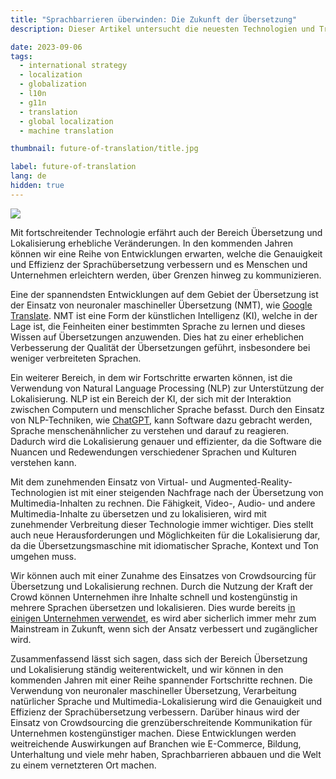 ```yaml
---
title: "Sprachbarrieren überwinden: Die Zukunft der Übersetzung"
description: Dieser Artikel untersucht die neuesten Technologien und Trends, welche die Übersetzungs- und Lokalisierungsbranche prägen. 

date: 2023-09-06
tags:
  - international strategy
  - localization
  - globalization
  - l10n
  - g11n
  - translation
  - global localization
  - machine translation

thumbnail: future-of-translation/title.jpg

label: future-of-translation
lang: de
hidden: true
---
```


![](../future-of-translation/title.jpg)

Mit fortschreitender Technologie erfährt auch der Bereich Übersetzung und Lokalisierung erhebliche Veränderungen. In den kommenden Jahren können wir eine Reihe von Entwicklungen erwarten, welche die Genauigkeit und Effizienz der Sprachübersetzung verbessern und es Menschen und Unternehmen erleichtern werden, über Grenzen hinweg zu kommunizieren.

Eine der spannendsten Entwicklungen auf dem Gebiet der Übersetzung ist der Einsatz von neuronaler maschineller Übersetzung (NMT), wie [Google Translate](../google-translate-accuracy/). NMT ist eine Form der künstlichen Intelligenz (KI), welche in der Lage ist, die Feinheiten einer bestimmten Sprache zu lernen und dieses Wissen auf Übersetzungen anzuwenden. Dies hat zu einer erheblichen Verbesserung der Qualität der Übersetzungen geführt, insbesondere bei weniger verbreiteten Sprachen.

Ein weiterer Bereich, in dem wir Fortschritte erwarten können, ist die Verwendung von Natural Language Processing (NLP) zur Unterstützung der Lokalisierung. NLP ist ein Bereich der KI, der sich mit der Interaktion zwischen Computern und menschlicher Sprache befasst. Durch den Einsatz von NLP-Techniken, wie [ChatGPT](../google-translate-accuracy/#google-translate-competitors), kann Software dazu gebracht werden, Sprache menschenähnlicher zu verstehen und darauf zu reagieren. Dadurch wird die Lokalisierung genauer und effizienter, da die Software die Nuancen und Redewendungen verschiedener Sprachen und Kulturen verstehen kann.

Mit dem zunehmenden Einsatz von Virtual- und Augmented-Reality-Technologien ist mit einer steigenden Nachfrage nach der Übersetzung von Multimedia-Inhalten zu rechnen. Die Fähigkeit, Video-, Audio- und andere Multimedia-Inhalte zu übersetzen und zu lokalisieren, wird mit zunehmender Verbreitung dieser Technologie immer wichtiger. Dies stellt auch neue Herausforderungen und Möglichkeiten für die Lokalisierung dar, da die Übersetzungsmaschine mit idiomatischer Sprache, Kontext und Ton umgehen muss.

Wir können auch mit einer Zunahme des Einsatzes von Crowdsourcing für Übersetzung und Lokalisierung rechnen. Durch die Nutzung der Kraft der Crowd können Unternehmen ihre Inhalte schnell und kostengünstig in mehrere Sprachen übersetzen und lokalisieren. Dies wurde bereits [in einigen Unternehmen verwendet](https://docs.locize.com/guides-tips-and-tricks/working-with-translators#use-the-crowdbased-service-branched-projects), es wird aber sicherlich immer mehr zum Mainstream in Zukunft, wenn sich der Ansatz verbessert und zugänglicher wird.

Zusammenfassend lässt sich sagen, dass sich der Bereich Übersetzung und Lokalisierung ständig weiterentwickelt, und wir können in den kommenden Jahren mit einer Reihe spannender Fortschritte rechnen. Die Verwendung von neuronaler maschineller Übersetzung, Verarbeitung natürlicher Sprache und Multimedia-Lokalisierung wird die Genauigkeit und Effizienz der Sprachübersetzung verbessern. Darüber hinaus wird der Einsatz von Crowdsourcing die grenzüberschreitende Kommunikation für Unternehmen kostengünstiger machen. Diese Entwicklungen werden weitreichende Auswirkungen auf Branchen wie E-Commerce, Bildung, Unterhaltung und viele mehr haben, Sprachbarrieren abbauen und die Welt zu einem vernetzteren Ort machen.


<script type="application/ld+json">
  {
    "@context": "https://schema.org",
    "@type": "FAQPage",
    "mainEntity": [{
      "@type": "Question",
      "name": "Was ist neuronale maschinelle Übersetzung (NMT), und wie verändert sie die Übersetzungsbranche?",
      "acceptedAnswer": {
        "@type": "Answer",
        "text": "Die neuronale maschinelle Übersetzung (NMT) ist eine Form der künstlichen Intelligenz (KI), die Deep-Learning-Techniken einsetzt, um Texte zu verstehen und von einer Sprache in eine andere zu übersetzen. Sie unterscheidet sich von herkömmlichen maschinellen Übersetzungsmethoden, indem sie die Feinheiten bestimmter Sprachen erlernt, was zu genaueren und kontextbezogenen Übersetzungen führt. NMT hat die Qualität von Übersetzungen erheblich verbessert, insbesondere bei weniger verbreiteten Sprachen, und ist damit ein entscheidender Faktor in der Übersetzungsbranche."
      }
    },{
      "@type": "Question",
      "name": "Wie trägt die Verarbeitung natürlicher Sprache (NLP) zur Lokalisierung bei und welche Vorteile bietet sie?",
      "acceptedAnswer": {
        "@type": "Answer",
        "text": "Die Verarbeitung natürlicher Sprache (Natural Language Processing, NLP) ist ein Zweig der künstlichen Intelligenz, der sich mit der Interaktion zwischen Computern und menschlicher Sprache befasst. Bei der Lokalisierung werden NLP-Techniken eingesetzt, um das Verständnis und die Reaktion von Software auf menschliche Sprache zu verbessern und sie menschenähnlicher zu machen. Dies kommt der Lokalisierung zugute, da die Software in der Lage ist, Nuancen, Redewendungen und den kulturellen Kontext zu erfassen, was zu genaueren und effizienteren Übersetzungen in andere Sprachen und Kulturen führt."
      }
    },{
      "@type": "Question",
      "name": "Warum wird die Übersetzung multimedialer Inhalte immer wichtiger, und welche Herausforderungen ergeben sich daraus?",
      "acceptedAnswer": {
        "@type": "Answer",
        "text": "Die Übersetzung multimedialer Inhalte gewinnt aufgrund des zunehmenden Einsatzes von Technologien der virtuellen und erweiterten Realität immer mehr an Bedeutung. Diese Technologien stützen sich stark auf Multimedia, einschliesslich Video, Audio und interaktive Inhalte. Die Übersetzung von Multimediainhalten ist jedoch eine Herausforderung, denn sie erfordert die Berücksichtigung der idiomatischen Sprache, die Beibehaltung des Kontexts und das Erfassen des Tons, was alles für eine nahtlose Benutzererfahrung entscheidend ist."
      }
    },{
      "@type": "Question",
      "name": "Was ist Crowdsourcing im Zusammenhang mit Übersetzung und Lokalisierung, und wie können Unternehmen davon profitieren?",
      "acceptedAnswer": {
        "@type": "Answer",
        "text": "Beim Crowdsourcing in der Übersetzung und Lokalisierung wird eine vielfältige Gruppe von Mitwirkenden, oft aus verschiedenen Regionen und mit unterschiedlichem Sprachhintergrund, für die Übersetzung und Lokalisierung von Inhalten angezapft. Unternehmen können von Crowdsourcing profitieren, indem sie Zugang zu einem grossen Pool von Übersetzern erhalten und so Inhalte schnell und kostengünstig übersetzen und lokalisieren können. Crowdsourcing wird bereits von einigen Unternehmen genutzt, und es ist zu erwarten, dass es sich immer mehr durchsetzt, da es immer zugänglicher und effizienter wird."
      }
    },{
      "@type": "Question",
      "name": "Wie werden sich diese Fortschritte in der Übersetzungs- und Lokalisierungstechnologie auf die verschiedenen Branchen auswirken, und was sind einige Beispiele für diese Auswirkungen?",
      "acceptedAnswer": {
        "@type": "Answer",
        "text": "Diese Fortschritte in der Übersetzungs- und Lokalisierungstechnologie werden weitreichende Auswirkungen auf alle Branchen haben. Im elektronischen Handel beispielsweise kann eine genaue und effiziente Übersetzung neue Märkte erschliessen und den weltweiten Absatz steigern. Im Bildungswesen kann sie den Zugang zu Lehrmaterial in mehreren Sprachen ermöglichen und so das globale Lernen fördern. In der Unterhaltungsbranche kann sie die Reichweite von Filmen, Spielen und Inhalten weltweit erhöhen. Alles in allem werden diese Fortschritte Sprachbarrieren abbauen und besser vernetzte und zugänglichere globale Märkte schaffen."
      }
    }]
  }
</script>